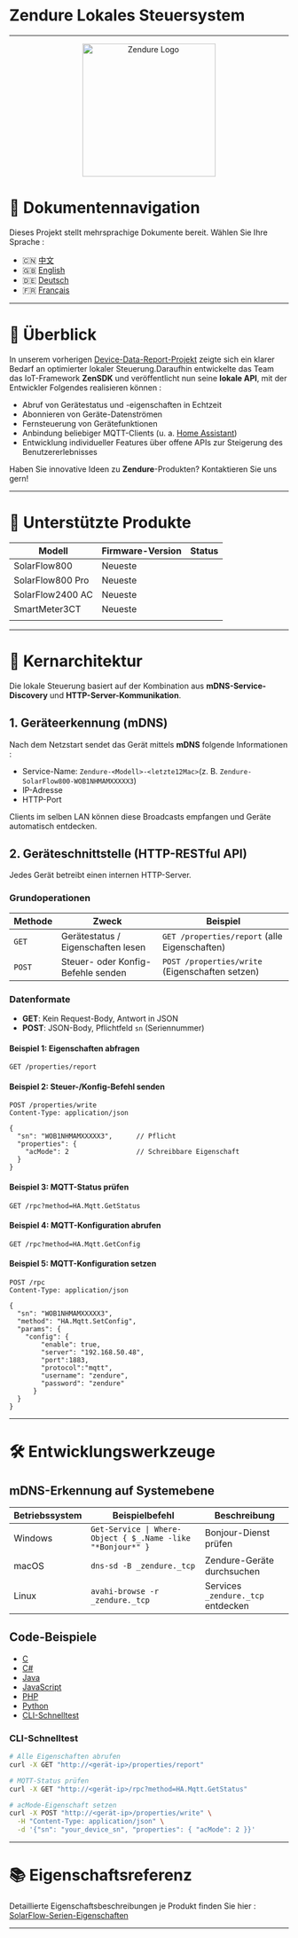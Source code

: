 # Zendure Lokales Steuersystem

---

<p align="center">
  <img src="https://zendure.com/cdn/shop/files/zendure-logo-infinity-charge_240x.png?v=1717728038" alt="Zendure Logo" width="240">
</p>

# 📖 Dokumenten­navigation

Dieses Projekt stellt mehrsprachige Dokumente bereit. Wählen Sie Ihre Sprache :

* 🇨🇳 [中文](./zh.md)
* 🇬🇧 [English](../README.md)
* 🇩🇪 [Deutsch](./de.md)
* 🇫🇷 [Français](./fr.md)

---

# 🌟 Überblick

In unserem vorherigen [Device-Data-Report-Projekt](https://github.com/Zendure/developer-device-data-report) zeigte sich ein klarer Bedarf an optimierter lokaler Steuerung.Daraufhin entwickelte das Team das IoT-Framework **ZenSDK** und veröffentlicht nun seine **lokale API**, mit der Entwickler Folgendes realisieren können :

- Abruf von Gerätestatus und -eigenschaften in Echtzeit
- Abonnieren von Geräte-Datenströmen
- Fernsteuerung von Gerätefunktionen
- Anbindung beliebiger MQTT-Clients (u. a. [Home Assistant](https://www.home-assistant.io/integrations/mqtt/))
- Entwicklung individueller Features über offene APIs zur Steigerung des Benutzererlebnisses

Haben Sie innovative Ideen zu **Zendure**-Produkten? Kontaktieren Sie uns gern!

---

# 📌 Unterstützte Produkte

| Modell           | Firmware-Version | Status |
| ---------------- | ---------------- | ------ |
| SolarFlow800     | Neueste          |        |
| SolarFlow800 Pro | Neueste          |        |
| SolarFlow2400 AC | Neueste          |        |
| SmartMeter3CT    | Neueste          |        |
|                  |                  |        |

---

# 🚀 Kernarchitektur

Die lokale Steuerung basiert auf der Kombination aus **mDNS-Service­-Discovery** und **HTTP-Server-Kommunikation**.

## 1. Geräteerkennung (mDNS)

Nach dem Netzstart sendet das Gerät mittels **mDNS** folgende Informationen :

- Service-Name: `Zendure-<Modell>-<letzte12Mac>`(z. B. `Zendure-SolarFlow800-WOB1NHMAMXXXXX3`)
- IP-Adresse
- HTTP-Port

Clients im selben LAN können diese Broadcasts empfangen und Geräte automatisch entdecken.

## 2. Geräteschnittstelle (HTTP-RESTful API)

Jedes Gerät betreibt einen internen HTTP-Server.

### Grundoperationen

| Methode  | Zweck                               | Beispiel                                          |
| -------- | ----------------------------------- | ------------------------------------------------- |
| `GET`  | Gerätestatus / Eigenschaften lesen | `GET /properties/report` (alle Eigenschaften)   |
| `POST` | Steuer- oder Konfig-Befehle senden  | `POST /properties/write` (Eigenschaften setzen) |

### Datenformate

- **GET**: Kein Request-Body, Antwort in JSON
- **POST**: JSON-Body, Pflichtfeld `sn` (Seriennummer)

#### Beispiel 1: Eigenschaften abfragen

```http
GET /properties/report
```

#### Beispiel 2: Steuer-/Konfig­-Befehl senden

```http
POST /properties/write
Content-Type: application/json

{
  "sn": "WOB1NHMAMXXXXX3",      // Pflicht
  "properties": {
    "acMode": 2                 // Schreibbare Eigenschaft
  }
}
```

#### Beispiel 3: MQTT-Status prüfen

```http
GET /rpc?method=HA.Mqtt.GetStatus
```

#### Beispiel 4: MQTT-Konfiguration abrufen

```http
GET /rpc?method=HA.Mqtt.GetConfig
```

#### Beispiel 5: MQTT-Konfiguration setzen

```http
POST /rpc
Content-Type: application/json

{
  "sn": "WOB1NHMAMXXXXX3",
  "method": "HA.Mqtt.SetConfig",
  "params": {
    "config": {
        "enable": true,
        "server": "192.168.50.48",
        "port":1883,
        "protocol":"mqtt",
        "username": "zendure",
        "password": "zendure"
      }
  }
}
```

---

# 🛠️ Entwicklungswerkzeuge

## mDNS-Erkennung auf Systemebene

| Betriebssystem | Beispielbefehl                                               | Beschreibung                         |
| -------------- | ------------------------------------------------------------ | ------------------------------------ |
| Windows        | `Get-Service \| Where-Object { $_.Name -like "*Bonjour*" }` | Bonjour-Dienst prüfen               |
| macOS          | `dns-sd -B _zendure._tcp`                                  | Zendure-Geräte durchsuchen          |
| Linux          | `avahi-browse -r _zendure._tcp`                            | Services `_zendure._tcp` entdecken |

## Code-Beispiele

- [C](../examples/C/demo.c)
- [C#](../examples/C%23/demo.cs)
- [Java](../examples/Java/demo.java)
- [JavaScript](../examples/JavaScript/demo.js)
- [PHP](../examples/PHP/demo.php)
- [Python](../examples/Python/demo.py)
- [CLI-Schnelltest](#cli-schnelltest)

### CLI-Schnelltest

```bash
# Alle Eigenschaften abrufen
curl -X GET "http://<gerät-ip>/properties/report"

# MQTT-Status prüfen
curl -X GET "http://<gerät-ip>/rpc?method=HA.Mqtt.GetStatus"

# acMode-Eigenschaft setzen
curl -X POST "http://<gerät-ip>/properties/write" \
  -H "Content-Type: application/json" \
  -d '{"sn": "your_device_sn", "properties": { "acMode": 2 }}'
```

---

# 📚 Eigenschaftsreferenz

Detaillierte Eigenschaftsbeschreibungen je Produkt finden Sie hier :
[SolarFlow-Serien-Eigenschaften](./de_properties.md)

---
